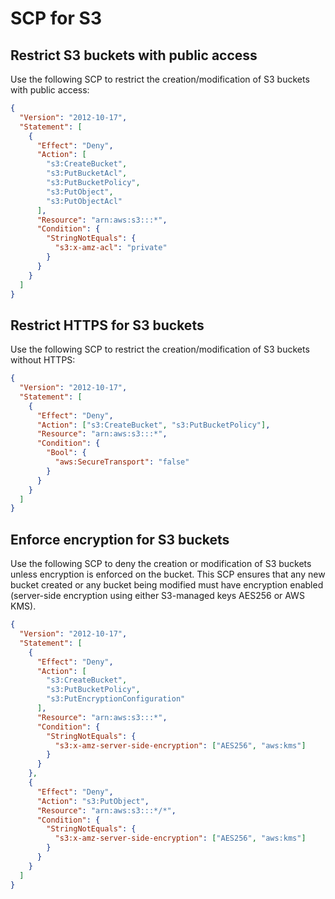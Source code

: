 # SCP for S3

## Restrict S3 buckets with public access

Use the following SCP to restrict the creation/modification of S3 buckets with public access:

```json
{
  "Version": "2012-10-17",
  "Statement": [
    {
      "Effect": "Deny",
      "Action": [
        "s3:CreateBucket",
        "s3:PutBucketAcl",
        "s3:PutBucketPolicy",
        "s3:PutObject",
        "s3:PutObjectAcl"
      ],
      "Resource": "arn:aws:s3:::*",
      "Condition": {
        "StringNotEquals": {
          "s3:x-amz-acl": "private"
        }
      }
    }
  ]
}
```

## Restrict HTTPS for S3 buckets

Use the following SCP to restrict the creation/modification of S3 buckets without HTTPS:

```json
{
  "Version": "2012-10-17",
  "Statement": [
    {
      "Effect": "Deny",
      "Action": ["s3:CreateBucket", "s3:PutBucketPolicy"],
      "Resource": "arn:aws:s3:::*",
      "Condition": {
        "Bool": {
          "aws:SecureTransport": "false"
        }
      }
    }
  ]
}
```

## Enforce encryption for S3 buckets

Use the following SCP to deny the creation or modification of S3 buckets unless encryption is enforced on the bucket. This SCP ensures that any new bucket created or any bucket being modified must have encryption enabled (server-side encryption using either S3-managed keys AES256 or AWS KMS).

```json
{
  "Version": "2012-10-17",
  "Statement": [
    {
      "Effect": "Deny",
      "Action": [
        "s3:CreateBucket",
        "s3:PutBucketPolicy",
        "s3:PutEncryptionConfiguration"
      ],
      "Resource": "arn:aws:s3:::*",
      "Condition": {
        "StringNotEquals": {
          "s3:x-amz-server-side-encryption": ["AES256", "aws:kms"]
        }
      }
    },
    {
      "Effect": "Deny",
      "Action": "s3:PutObject",
      "Resource": "arn:aws:s3:::*/*",
      "Condition": {
        "StringNotEquals": {
          "s3:x-amz-server-side-encryption": ["AES256", "aws:kms"]
        }
      }
    }
  ]
}
```
